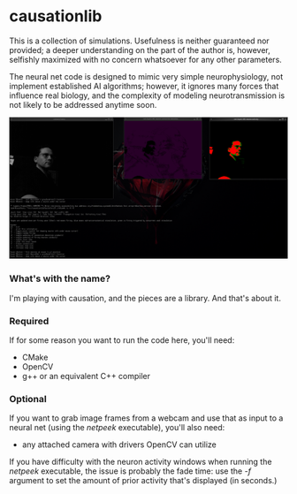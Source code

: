 # causationlib
This is a collection of simulations.  Usefulness is neither guaranteed nor provided; a deeper understanding on the part of the author is, however, selfishly maximized with no concern whatsoever for any other parameters.

The neural net code is designed to mimic very simple neurophysiology, not implement established AI algorithms; however, it ignores many forces that influence real biology, and the complexity of modeling neurotransmission is not likely to be addressed anytime soon.

![screenshot](src/netpeek.png)

### What's with the name?
I'm playing with causation, and the pieces are a library.  And that's about it.


### Required
If for some reason you want to run the code here, you'll need:
 - CMake
 - OpenCV
 - g++ or an equivalent C++ compiler

### Optional
If you want to grab image frames from a webcam and use that as input to a neural net (using the _netpeek_ executable), you'll also need:
 - any attached camera with drivers OpenCV can utilize

If you have difficulty with the neuron activity windows when running the _netpeek_ executable, the issue is probably the fade time: use the _-f_ argument to set the amount of prior activity that's displayed (in seconds.)
